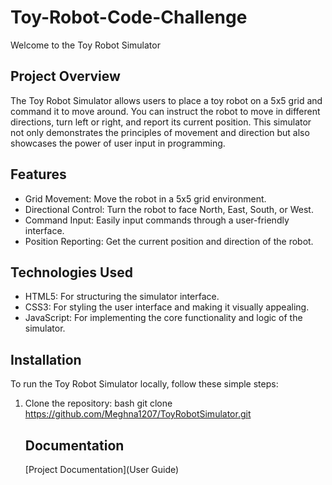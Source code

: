 # Toy-Robot-Code-Challenge
Welcome to the Toy Robot Simulator

## Project Overview
The Toy Robot Simulator allows users to place a toy robot on a 5x5 grid and command it to move around. You can instruct the robot to move in different directions, turn left or right, and report its current position. This simulator not only demonstrates the principles of movement and direction but also showcases the power of user input in programming.

## Features

- Grid Movement: Move the robot in a 5x5 grid environment.
- Directional Control: Turn the robot to face North, East, South, or West.
- Command Input: Easily input commands through a user-friendly interface.
- Position Reporting: Get the current position and direction of the robot.

## Technologies Used

- HTML5: For structuring the simulator interface.
- CSS3: For styling the user interface and making it visually appealing.
- JavaScript: For implementing the core functionality and logic of the simulator.

## Installation
To run the Toy Robot Simulator locally, follow these simple steps:

1. Clone the repository:
   bash
   git clone https://github.com/Meghna1207/ToyRobotSimulator.git

   ## Documentation
   [Project Documentation](User Guide)
